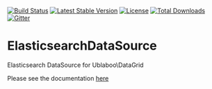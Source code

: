[![Build Status](https://travis-ci.org/ublaboo/datagrid-elasticsearch-data-source.svg?branch=master)](https://travis-ci.org/ublaboo/datagrid-elasticsearch-data-source)
[![Latest Stable Version](https://poser.pugx.org/ublaboo/datagrid-elasticsearch-data-source/v/stable)](https://packagist.org/packages/ublaboo/datagrid-elasticsearch-data-source)
[![License](https://poser.pugx.org/ublaboo/datagrid-elasticsearch-data-source/license)](https://packagist.org/packages/ublaboo/datagrid-elasticsearch-data-source)
[![Total Downloads](https://poser.pugx.org/ublaboo/datagrid-elasticsearch-data-source/downloads)](https://packagist.org/packages/ublaboo/datagrid-elasticsearch-data-source)
[![Gitter](https://img.shields.io/gitter/room/nwjs/nw.js.svg)](https://gitter.im/ublaboo/help)

# ElasticsearchDataSource
Elasticsearch DataSource for Ublaboo\\DataGrid

Please see the documentation [here](http://ublaboo.paveljanda.com/datagrid-elasticsearch-data-source/)

